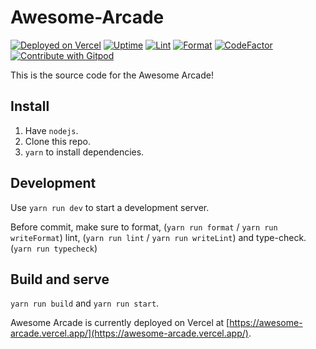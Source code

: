 # Awesome-Arcade

[![Deployed on Vercel](https://img.shields.io/badge/Deployed%20on-Vercel-blue?logo=vercel)](https://awesome-arcade.vercel.app/)
[![Uptime](https://img.shields.io/uptimerobot/ratio/m794171188-6455a1d3da81f48d1cda84e9?label=Uptime)](https://stats.uptimerobot.com/pjpkZH9Y0k)
[![Lint](https://github.com/LogicalSimulator/LogicalSimulator/actions/workflows/eslint.yml/badge.svg)](https://github.com/UnsignedArduino/Awesome-Arcade/actions/workflows/eslint.yml)
[![Format](https://github.com/LogicalSimulator/LogicalSimulator/actions/workflows/prettier.yml/badge.svg?branch=main)](https://github.com/UnsignedArduino/Awesome-Arcade/actions/workflows/prettier.yml)
[![CodeFactor](https://www.codefactor.io/repository/github/unsignedarduino/awesome-arcade-extensions-website/badge)](https://www.codefactor.io/repository/github/unsignedarduino/awesome-arcade)
[![Contribute with Gitpod](https://img.shields.io/badge/Contribute%20with-Gitpod-908a85?logo=gitpod)](https://gitpod.io/#https://github.com/UnsignedArduino/Awesome-Arcade/tree/staging)

This is the source code for the Awesome Arcade!

## Install

1. Have `nodejs`.
2. Clone this repo.
3. `yarn` to install dependencies.

## Development

Use `yarn run dev` to start a development server.

Before commit, make sure to format, (`yarn run format` / `yarn run writeFormat`) lint, (`yarn run lint` / `yarn run writeLint`) and type-check. (`yarn run typecheck`)

## Build and serve

`yarn run build` and `yarn run start`.

Awesome Arcade is currently deployed on Vercel at [https://awesome-arcade.vercel.app/](https://awesome-arcade.vercel.app/).
